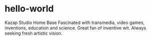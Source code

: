 # hello-world
Kazap Studio Home Base
Fascinated with transmedia, video games, inventions, education and science. Great fan of inventive wit. Always seeking fresh artistic vision.
